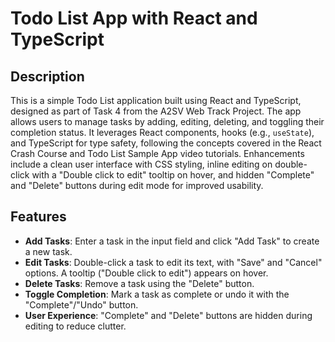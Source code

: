 # Todo List App with React and TypeScript

## Description
This is a simple Todo List application built using React and TypeScript, designed as part of Task 4 from the A2SV Web Track Project. The app allows users to manage tasks by adding, editing, deleting, and toggling their completion status. It leverages React components, hooks (e.g., `useState`), and TypeScript for type safety, following the concepts covered in the React Crash Course and Todo List Sample App video tutorials. Enhancements include a clean user interface with CSS styling, inline editing on double-click with a "Double click to edit" tooltip on hover, and hidden "Complete" and "Delete" buttons during edit mode for improved usability.

## Features
- **Add Tasks**: Enter a task in the input field and click "Add Task" to create a new task.
- **Edit Tasks**: Double-click a task to edit its text, with "Save" and "Cancel" options. A tooltip ("Double click to edit") appears on hover.
- **Delete Tasks**: Remove a task using the "Delete" button.
- **Toggle Completion**: Mark a task as complete or undo it with the "Complete"/"Undo" button.
- **User Experience**: "Complete" and "Delete" buttons are hidden during editing to reduce clutter.

